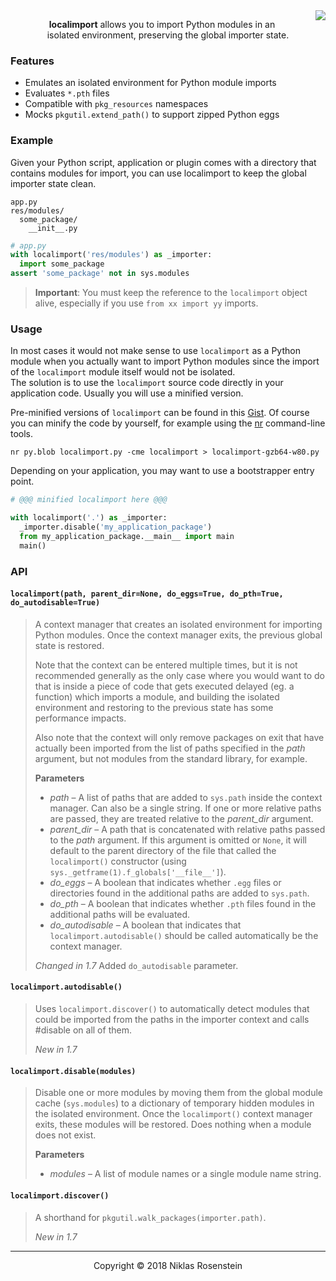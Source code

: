 
<img src="https://img.shields.io/badge/License-MIT-yellow.svg" align="right">
<p align="center">
  <b>localimport</b> allows you to import Python modules in an</br>
  isolated environment, preserving the global importer state.
</p>

### Features

- Emulates an isolated environment for Python module imports
- Evaluates `*.pth` files
- Compatible with `pkg_resources` namespaces
- Mocks `pkgutil.extend_path()` to support zipped Python eggs

### Example

Given your Python script, application or plugin comes with a directory that
contains modules for import, you can use localimport to keep the global
importer state clean.

```
app.py
res/modules/
  some_package/
    __init__.py
```

```python
# app.py
with localimport('res/modules') as _importer:
  import some_package
assert 'some_package' not in sys.modules
```

> **Important**: You must keep the reference to the `localimport` object alive,
> especially if you use `from xx import yy` imports.

### Usage

In most cases it would not make sense to use `localimport` as a Python module
when you actually want to import Python modules since the import of the
`localimport` module itself would not be isolated.  
The solution is to use the `localimport` source code directly in your
application code. Usually you will use a minified version.

Pre-minified versions of `localimport` can be found in this [Gist][pre-minified].
Of course you can minify the code by yourself, for example using the [nr][nr]
command-line tools.

    nr py.blob localimport.py -cme localimport > localimport-gzb64-w80.py

Depending on your application, you may want to use a bootstrapper entry point.

```python
# @@@ minified localimport here @@@

with localimport('.') as _importer:
  _importer.disable('my_application_package')
  from my_application_package.__main__ import main
  main()
```

  [pyminifier]: https://pypi.python.org/pypi/pyminifier
  [py-blobbify]: https://pypi.python.org/pypi/py-blobbify
  [pre-minified]: http://bitly.com/localimport-min
  [nr]: https://github.com/NiklasRosenstein/py-nr

### API

#### `localimport(path, parent_dir=None, do_eggs=True, do_pth=True, do_autodisable=True)`

> A context manager that creates an isolated environment for importing
> Python modules. Once the context manager exits, the previous global
> state is restored.
>
> Note that the context can be entered multiple times, but it is not recommended
> generally as the only case where you would want to do that is inside a piece
> of code that gets executed delayed (eg. a function) which imports a module,
> and building the isolated environment and restoring to the previous state has
> some performance impacts.
>
> Also note that the context will only remove packages on exit that have
> actually been imported from the list of paths specified in the *path*
> argument, but not modules from the standard library, for example.
>
> __Parameters__
>
> * *path* &ndash; A list of paths that are added to `sys.path` inside the
>   context manager. Can also be a single string. If one or more relative
>   paths are passed, they are treated relative to the *parent_dir* argument.
> * *parent_dir* &ndash; A path that is concatenated with relative paths passed
>   to the *path* argument. If this argument is omitted or `None`, it will
>   default to the parent directory of the file that called the `localimport()`
>   constructor (using `sys._getframe(1).f_globals['__file__']`).
> * *do_eggs* &ndash; A boolean that indicates whether `.egg` files or
>   directories found in the additional paths are added to `sys.path`.
> * *do_pth* &ndash; A boolean that indicates whether `.pth` files found
>   in the additional paths will be evaluated.
> * *do_autodisable* &ndash; A boolean that indicates that `localimport.autodisable()`
>   should be called automatically be the context manager.
>
> *Changed in 1.7* Added `do_autodisable` parameter.

#### `localimport.autodisable()`

> Uses `localimport.discover()` to automatically detect modules that could be
> imported from the paths in the importer context and calls #disable on all
> of them.
>
> *New in 1.7*

#### `localimport.disable(modules)`


> Disable one or more modules by moving them from the global module cache
> (`sys.modules`) to a dictionary of temporary hidden modules in the isolated
> environment. Once the `localimport()` context manager exits, these modules
> will be restored. Does nothing when a module does not exist.
>
> __Parameters__
>
> * *modules* &ndash; A list of module names or a single module name string.

#### `localimport.discover()`

> A shorthand for `pkgutil.walk_packages(importer.path)`.
>
> *New in 1.7*

---

<p align="center">Copyright &copy; 2018 Niklas Rosenstein</p>
